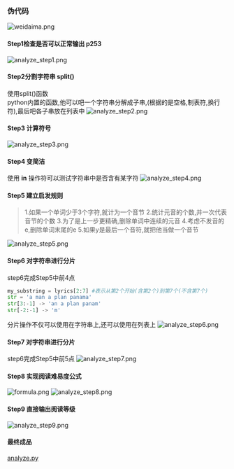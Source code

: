 ### 伪代码
![weidaima.png](weidaima.png)

#### Step1检查是否可以正常输出 p253
![analyze_step1.png](analyze_step1.png)

#### Step2分割字符串 split()
使用split()函数<br>
python内置的函数,他可以吧一个字符串分解成子串,(根据的是空格,制表符,换行符),最后吧各子串放在列表中
![analyze_step2.png](analyze_step2.png)

#### Step3 计算符号
![analyze_step3.png](analyze_step3.png)

#### Step4 变简洁
使用 <b>in</b> 操作符可以测试字符串中是否含有某字符
![analyze_step4.png](analyze_step4.png)

#### Step5 建立启发规则
> 1.如果一个单词少于3个字符,就计为一个音节
> 2.统计元音的个数,并一次代表音节的个数
> 3.为了是上一步更精确,删除单词中连续的元音
> 4.考虑不发音的e,删除单词末尾的e
> 5.如果y是最后一个音符,就把他当做一个音节

![analyze_step5.png](analyze_step5.png)

#### Step6 对字符串进行分片
step6完成Step5中前4点
```python
my_substring = lyrics[2:7] #表示从第2个开始(含第2个)到第7个(不含第7个)
str = 'a man a plan panama'
str[3:-1] -> 'an a plan panam'
str[-2:-1] -> 'm'
```
分片操作不仅可以使用在字符串上,还可以使用在列表上
![analyze_step6.png](analyze_step6.png)

#### Step7 对字符串进行分片
step6完成Step5中前5点
![analyze_step7.png](analyze_step7.png)

#### Step8 实现阅读难易度公式
![formula.png](formula.png)
![analyze_step8.png](analyze_step8.png)

#### Step9 直接输出阅读等级
![analyze_step9.png](analyze_step9.png)

#### 最终成品
[analyze.py](analyze.py)